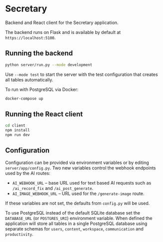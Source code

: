 # Secretary

Backend and React client for the Secretary application.

The backend runs on Flask and is available by default at `https://localhost:5100`.

## Running the backend

```bash
python server/run.py --mode development
```

Use `--mode test` to start the server with the test configuration that creates
all tables automatically.

To run with PostgreSQL via Docker:

```bash
docker-compose up
```

## Running the React client

```bash
cd client
npm install
npm run dev
```

## Configuration

Configuration can be provided via environment variables or by editing
`server/app/config.py`. Two new variables control the webhook endpoints
used by the AI routes:

- `AI_WEBHOOK_URL` – base URL used for text based AI requests such as
  `/ai_record_fix` and `/ai_post_generate`.
- `AI_IMAGE_WEBHOOK_URL` – URL used for the `/generate-image` route.

If these variables are not set, the defaults from `config.py` will be used.

To use PostgreSQL instead of the default SQLite database set the
`DATABASE_URL` (or `POSTGRES_URI`) environment variable. When defined the
application will store all tables in a single PostgreSQL database using
separate schemas for `users`, `content`, `workspace`, `communication` and
`productivity`.

